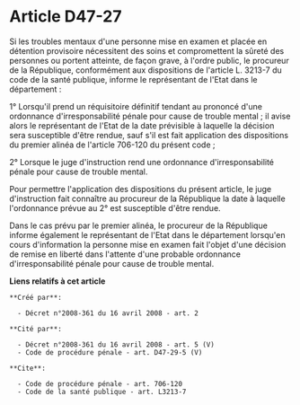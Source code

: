 # Article D47-27

Si les troubles mentaux d'une personne mise en examen et placée en détention provisoire nécessitent des soins et
compromettent la sûreté des personnes ou portent atteinte, de façon grave, à l'ordre public, le procureur de la République,
conformément aux dispositions de l'article L. 3213-7 du code de la santé publique, informe le représentant de l'Etat dans le
département : 

1° Lorsqu'il prend un réquisitoire définitif tendant au prononcé d'une ordonnance d'irresponsabilité pénale pour cause de
trouble mental ; il avise alors le représentant de l'Etat de la date prévisible à laquelle la décision sera susceptible
d'être rendue, sauf s'il est fait application des dispositions du premier alinéa de l'article 706-120 du présent code ; 

2° Lorsque le juge d'instruction rend une ordonnance d'irresponsabilité pénale pour cause de trouble mental. 

Pour permettre l'application des dispositions du présent article, le juge d'instruction fait connaître au procureur de la
République la date à laquelle l'ordonnance prévue au 2° est susceptible d'être rendue. 

Dans le cas prévu par le premier alinéa, le procureur de la République informe également le représentant de l'Etat dans le
département lorsqu'en cours d'information la personne mise en examen fait l'objet d'une décision de remise en liberté dans
l'attente d'une probable ordonnance d'irresponsabilité pénale pour cause de trouble mental.

**Liens relatifs à cet article**

	**Créé par**:

	  - Décret n°2008-361 du 16 avril 2008 - art. 2

	**Cité par**:

	  - Décret n°2008-361 du 16 avril 2008 - art. 5 (V)
	  - Code de procédure pénale - art. D47-29-5 (V)

	**Cite**:

	  - Code de procédure pénale - art. 706-120
	  - Code de la santé publique - art. L3213-7
